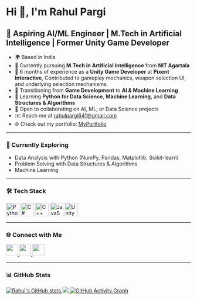 # Hi 👋, I'm Rahul Pargi  
## 🎯 Aspiring AI/ML Engineer | M.Tech in Artificial Intelligence | Former Unity Game Developer  

* 🌍  Based in India  
* 🧠  Currently pursuing **M.Tech in Artificial Intelligence** from **NIT Agartala**  
* 💼  6 months of experience as a **Unity Game Developer** at **Pixent Interactive**, Contributed to gameplay mechanics, weapon selection UI, and underlying selection mechanisms.
* 🔄  Transitioning from **Game Development** to **AI & Machine Learning**  
* 🧩  Learning **Python for Data Science**, **Machine Learning**, and **Data Structures & Algorithms**  
* 🚀  Open to collaborating on AI, ML, or Data Science projects  
* ✉️  Reach me at [rahulpargi641@gmail.com](mailto:rahulpargi641@gmail.com)  
* 🌐  Check out my portfolio: [MyPortfolio](http://rahulpargi641.wixsite.com/my-site)  

---

### 🧠 Currently Exploring
- Data Analysis with Python (NumPy, Pandas, Matplotlib, Scikit-learn)  
- Problem Solving with Data Structures & Algorithms
- Machine Learning

---

### 🛠️ Tech Stack

<p align="left">
<a href="https://www.python.org/" target="_blank" rel="noreferrer"><img src="https://raw.githubusercontent.com/danielcranney/readme-generator/main/public/icons/skills/python-colored.svg" width="36" height="36" alt="Python" /></a>
<a href="https://docs.microsoft.com/en-us/dotnet/csharp/" target="_blank" rel="noreferrer"><img src="https://raw.githubusercontent.com/danielcranney/readme-generator/main/public/icons/skills/csharp-colored.svg" width="36" height="36" alt="C#" /></a>
<a href="https://docs.microsoft.com/en-us/cpp/?view=msvc-170" target="_blank" rel="noreferrer"><img src="https://raw.githubusercontent.com/danielcranney/readme-generator/main/public/icons/skills/cplusplus-colored.svg" width="36" height="36" alt="C++" /></a>
<a href="https://developer.mozilla.org/en-US/docs/Web/JavaScript" target="_blank" rel="noreferrer"><img src="https://raw.githubusercontent.com/danielcranney/readme-generator/main/public/icons/skills/javascript-colored.svg" width="36" height="36" alt="JavaScript" /></a>
<a href="https://unity.com/" target="_blank" rel="noreferrer"><img src="https://raw.githubusercontent.com/danielcranney/readme-generator/main/public/icons/skills/unity.svg" width="36" height="36" alt="Unity" /></a>
</p>

---

### 🌐 Connect with Me

<p align="left">
<a href="https://discord.com/users/rahulpargi" target="_blank" rel="noreferrer">
<img src="https://raw.githubusercontent.com/danielcranney/readme-generator/main/public/icons/socials/discord.svg" width="32" height="32" />
</a>
<a href="https://github.com/rahulpargi641" target="_blank" rel="noreferrer">
<img src="https://raw.githubusercontent.com/danielcranney/readme-generator/main/public/icons/socials/github.svg" width="32" height="32" />
</a>
<a href="https://www.linkedin.com/in/rahul-pargi-a90299158" target="_blank" rel="noreferrer">
<img src="https://raw.githubusercontent.com/danielcranney/readme-generator/main/public/icons/socials/linkedin.svg" width="32" height="32" />
</a>
</p>

---

### 📊 GitHub Stats

<a href="http://www.github.com/rahulpargi641">
<img src="https://github-readme-stats.vercel.app/api?username=rahulpargi641&show_icons=true&hide=issues,contribs&count_private=true&title_color=0891b2&text_color=ffffff&icon_color=0891b2&bg_color=1c1917&hide_border=true" alt="Rahul's GitHub stats" />
</a>

<a href="http://www.github.com/rahulpargi641">
<img src="https://github-readme-streak-stats.herokuapp.com/?user=rahulpargi641&stroke=ffffff&background=1c1917&ring=0891b2&fire=0891b2&currStreakNum=ffffff&currStreakLabel=0891b2&sideNums=ffffff&sideLabels=ffffff&dates=ffffff&hide_border=true" />
</a>

<a href="http://www.github.com/rahulpargi641">
<img src="https://github-readme-activity-graph.vercel.app/graph?username=rahulpargi641&bg_color=1c1917&color=ffffff&line=0891b2&point=ffffff&area_color=1c1917&area=true&hide_border=true&custom_title=GitHub%20Activity%20Graph" alt="GitHub Activity Graph" />
</a>
